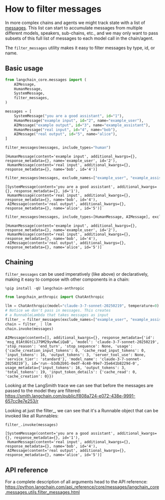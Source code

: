 # How to filter messages

In more complex chains and agents we might track state with a list of [messages](/oss/concepts/messages/). This list can start to accumulate messages from multiple different models, speakers, sub-chains, etc., and we may only want to pass subsets of this full list of messages to each model call in the chain/agent.

The `filter_messages` utility makes it easy to filter messages by type, id, or name.

## Basic usage


```python
from langchain_core.messages import (
    AIMessage,
    HumanMessage,
    SystemMessage,
    filter_messages,
)

messages = [
    SystemMessage("you are a good assistant", id="1"),
    HumanMessage("example input", id="2", name="example_user"),
    AIMessage("example output", id="3", name="example_assistant"),
    HumanMessage("real input", id="4", name="bob"),
    AIMessage("real output", id="5", name="alice"),
]

filter_messages(messages, include_types="human")
```



```output
[HumanMessage(content='example input', additional_kwargs={}, response_metadata={}, name='example_user', id='2'),
 HumanMessage(content='real input', additional_kwargs={}, response_metadata={}, name='bob', id='4')]
```



```python
filter_messages(messages, exclude_names=["example_user", "example_assistant"])
```



```output
[SystemMessage(content='you are a good assistant', additional_kwargs={}, response_metadata={}, id='1'),
 HumanMessage(content='real input', additional_kwargs={}, response_metadata={}, name='bob', id='4'),
 AIMessage(content='real output', additional_kwargs={}, response_metadata={}, name='alice', id='5')]
```



```python
filter_messages(messages, include_types=[HumanMessage, AIMessage], exclude_ids=["3"])
```



```output
[HumanMessage(content='example input', additional_kwargs={}, response_metadata={}, name='example_user', id='2'),
 HumanMessage(content='real input', additional_kwargs={}, response_metadata={}, name='bob', id='4'),
 AIMessage(content='real output', additional_kwargs={}, response_metadata={}, name='alice', id='5')]
```


## Chaining

`filter_messages` can be used imperatively (like above) or declaratively, making it easy to compose with other components in a chain:


```python
%pip install -qU langchain-anthropic
```


```python
from langchain_anthropic import ChatAnthropic

llm = ChatAnthropic(model="claude-3-7-sonnet-20250219", temperature=0)
# Notice we don't pass in messages. This creates
# a RunnableLambda that takes messages as input
filter_ = filter_messages(exclude_names=["example_user", "example_assistant"])
chain = filter_ | llm
chain.invoke(messages)
```



```output
AIMessage(content=[], additional_kwargs={}, response_metadata={'id': 'msg_01At8GtCiJ79M29yvNwCiQaB', 'model': 'claude-3-7-sonnet-20250219', 'stop_reason': 'end_turn', 'stop_sequence': None, 'usage': {'cache_creation_input_tokens': 0, 'cache_read_input_tokens': 0, 'input_tokens': 16, 'output_tokens': 3, 'server_tool_use': None, 'service_tier': 'standard'}, 'model_name': 'claude-3-7-sonnet-20250219'}, id='run--b3db2b91-0edf-4c48-99e7-35e641b8229d-0', usage_metadata={'input_tokens': 16, 'output_tokens': 3, 'total_tokens': 19, 'input_token_details': {'cache_read': 0, 'cache_creation': 0}})
```


Looking at the LangSmith trace we can see that before the messages are passed to the model they are filtered: https://smith.langchain.com/public/f808a724-e072-438e-9991-657cc9e7e253/r

Looking at just the filter_, we can see that it's a Runnable object that can be invoked like all Runnables:


```python
filter_.invoke(messages)
```



```output
[SystemMessage(content='you are a good assistant', additional_kwargs={}, response_metadata={}, id='1'),
 HumanMessage(content='real input', additional_kwargs={}, response_metadata={}, name='bob', id='4'),
 AIMessage(content='real output', additional_kwargs={}, response_metadata={}, name='alice', id='5')]
```


## API reference

For a complete description of all arguments head to the API reference: https://python.langchain.com/api_reference/core/messages/langchain_core.messages.utils.filter_messages.html
